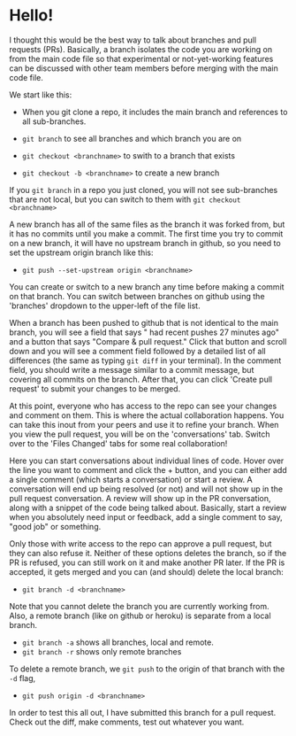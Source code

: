 # Hello!

I thought this would be the best way to talk about branches and pull requests
(PRs). Basically, a branch isolates the code you are working on from the main
code file so that experimental or not-yet-working features can be discussed 
with other team members before merging with the main code file.

We start like this:

- When you git clone a repo, it includes the main branch and references to all
  sub-branches.

- `git branch` to see all branches and which branch you are on
- `git checkout <branchname>` to swith to a branch that exists
- `git checkout -b <branchname>` to create a new branch

If you `git branch` in a repo you just cloned, you will not see sub-branches
that are not local, but you can switch to them with `git checkout <branchname>`

A new branch has all of the same files as the branch it was forked from, but it
has no commits until you make a commit. The first time you try to commit on a
new branch, it will have no upstream branch in github, so you need to set the
upstream origin branch like this:

- `git push --set-upstream origin <branchname>`

You can create or switch to a new branch any time before making a commit
on that branch. You can switch between branches on github using the 
'branches' dropdown to the upper-left of the file list.

When a branch has been pushed to github that is not identical to the main
branch, you will see a field that says "<branchname> had recent pushes 27
minutes ago" and a button that says "Compare & pull request." Click that 
button and scroll down and you will see a comment field followed by a 
detailed list of all differences (the same as typing `git diff` in your 
terminal). In the comment field, you should write a message similar to a 
commit message, but covering all commits on the branch. After that, you can 
click 'Create pull request' to submit your changes to be merged.

At this point, everyone who has access to the repo can see your changes and 
comment on them. This is where the actual collaboration happens. You can 
take this inout from your peers and use it to refine your branch. When you 
view the pull request, you will be on the 'conversations' tab. Switch over 
to the 'Files Changed' tabs for some real collaboration!

Here you can start conversations about individual lines of code. Hover over 
the line you want to comment and click the + button, and you can either add 
a single comment (which starts a conversation) or start a review. A 
conversation will end up being resolved (or not) and will not show up in the 
pull request conversation. A review will show up in the PR conversation, 
along with a snippet of the code being talked about. Basically, start a 
review when you absolutely need input or feedback, add a single comment to 
say, "good job" or something.

Only those with write access to the repo can approve a pull request, but
they can also refuse it. Neither of these options deletes the branch, so if 
the PR is refused, you can still work on it and make another PR later. If 
the PR is accepted, it gets merged and you can (and should) delete the local
branch:

- `git branch -d <branchname>`

Note that you cannot delete the branch you are currently working from. Also,
a remote branch (like on github or heroku) is separate from a local branch.

- `git branch -a` shows all branches, local and remote.
- `git branch -r` shows only remote branches

To delete a remote branch, we `git push` to the origin of that branch with
the `-d` flag,

- `git push origin -d <branchname>`

In order to test this all out, I have submitted this branch for a pull 
request. Check out the diff, make comments, test out whatever you want.